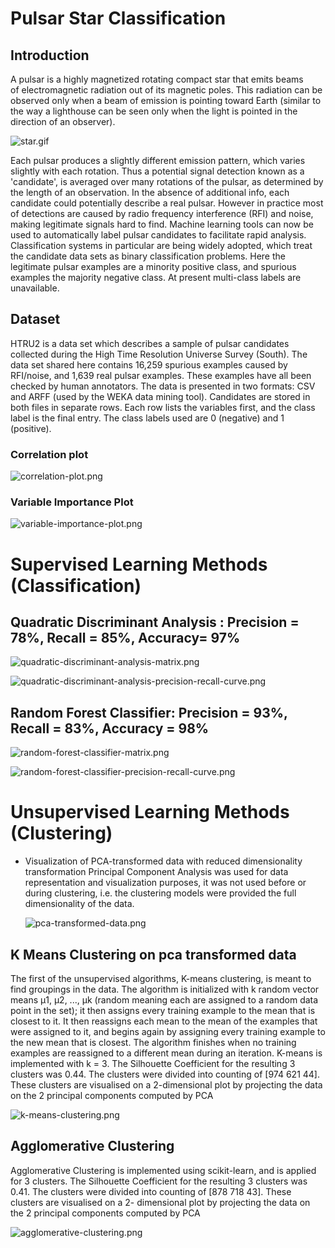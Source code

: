 # Pulsar Star Classification

## Introduction

A pulsar is a highly magnetized rotating compact star that emits beams of electromagnetic radiation out of its magnetic poles. This radiation can be observed only when a beam of emission is pointing toward Earth (similar to the way a lighthouse can be seen only when the light is pointed in the direction of an observer).

![star.gif](media/star.gif)

Each pulsar produces a slightly different emission pattern, which varies slightly with each rotation. Thus a potential signal detection known as a 'candidate', is averaged over many rotations of the pulsar, as determined by the length of an observation. In the absence of additional info, each candidate could potentially describe a real pulsar. However in practice most of detections are caused by radio frequency interference (RFI) and noise, making legitimate signals hard to find.
Machine learning tools can now be used to automatically label pulsar candidates to facilitate rapid analysis. Classification systems in particular are being widely adopted, which treat the candidate data sets as binary classification problems. Here the legitimate pulsar examples are a minority positive class, and spurious examples the majority negative class. At present multi-class labels are unavailable.

## Dataset

HTRU2 is a data set which describes a sample of pulsar candidates collected during the High Time Resolution Universe Survey (South). The data set shared here contains 16,259 spurious examples caused by RFI/noise, and 1,639 real pulsar examples. These examples have all been checked by human annotators. The data is presented in two formats: CSV and ARFF (used by the WEKA data mining tool). Candidates are stored in both files in separate rows. Each row lists the variables first, and the class label is the final entry. The class labels used are 0 (negative) and 1 (positive).

### Correlation plot

![correlation-plot.png](media/correlation-plot.png)

### Variable Importance Plot

![variable-importance-plot.png](media/variable-importance-plot.png)


# Supervised Learning Methods (Classification)

## Quadratic Discriminant Analysis : Precision = 78%, Recall = 85%, Accuracy= 97%

![quadratic-discriminant-analysis-matrix.png](media/quadratic-discriminant-analysis-matrix.png)

![quadratic-discriminant-analysis-precision-recall-curve.png](media/quadratic-discriminant-analysis-precision-recall-curve.png)



## Random Forest Classifier: Precision = 93%, Recall = 83%, Accuracy = 98%

![random-forest-classifier-matrix.png](media/random-forest-classifier-matrix.png)

![random-forest-classifier-precision-recall-curve.png](media/random-forest-classifier-precision-recall-curve.png)


# Unsupervised Learning Methods (Clustering)

- Visualization of PCA-transformed data with reduced dimensionality transformation
	Principal Component Analysis was used for data representation and visualization purposes, it was not used before or during clustering, i.e. the clustering models were provided the full dimensionality of the data. 

	![pca-transformed-data.png](media/pca-transformed-data.png)

## K Means Clustering on pca transformed data

The first of the unsupervised algorithms, K-means clustering, is meant to find groupings in the data. The algorithm is initialized with k random vector means µ1, µ2, ..., µk (random meaning each are assigned to a random data point in the set); it then assigns every training example to the mean that is closest to it. It then reassigns each mean to the mean of the examples that were assigned to it, and begins again by assigning every training example to the new mean that is closest. 
The algorithm finishes when no training examples are reassigned to a different mean during an iteration. K-means is implemented with k = 3. The Silhouette Coefficient for the resulting 3 clusters was 0.44. The clusters were divided into counting of [974 621 44]. These clusters are visualised on a 2-dimensional plot by projecting the data on the 2 principal components computed by PCA


![k-means-clustering.png](media/k-means-clustering.png)

## Agglomerative Clustering

Agglomerative Clustering is implemented using scikit-learn, and is applied for 3 clusters. The Silhouette Coefficient for the resulting 3 clusters was 0.41. The clusters were divided into counting of [878 718 43]. These clusters are visualised on a 2- dimensional plot by projecting the data on the 2 principal components computed by PCA

![agglomerative-clustering.png](media/agglomerative-clustering.png)